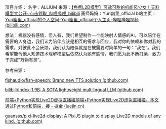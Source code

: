 项目介绍：
名字：ALLIUM
来源：[【免费L2D模型】可盐可甜的机能风少女！无料模型大公开~点击领取_哔哩哔哩_bilibili](https://www.bilibili.com/video/BV1S8411H7zf/?vd_source=7e1e7811223fe73ff894e73dc5ded73d)
画师妈妈：Yuri幽里_official
    b站主页：[Yuri幽里_official的个人空间-Yuri幽里_official个人主页-哔哩哔哩视频 (bilibili.com)](https://space.bilibili.com/1815643596)

想法：机器没有感情，但人有，我们希望制作一个能映射人情感的AI，可以陪伴在需要的人身边，我们认为陪伴应该是相互的需求与回应，我对你的依赖和你对我的需求，对彼此不会厌烦，我们认为陪伴就是在被需要时简单的一句：”我在“。我们希望能令他人知道技术理解模型后依然认为她有感情，我们愿为此不断打磨，致力于完成”万物有灵“。

参考来源：

[fishaudio/fish-speech: Brand new TTS solution (github.com)](https://github.com/fishaudio/fish-speech)

[bilibili/Index-1.9B: A SOTA lightweight multilingual LLM (github.com)](https://github.com/bilibili/Index-1.9B)

[前端+Python实现Live2D虚拟直播姬前端+Python实现Live2D虚拟直播姬。本文通过Python和前端，接 - 掘金 (juejin.cn)](https://juejin.cn/post/7242279345136861241)

[guansss/pixi-live2d-display: A PixiJS plugin to display Live2D models of any kind. (github.com)](https://github.com/guansss/pixi-live2d-display)
